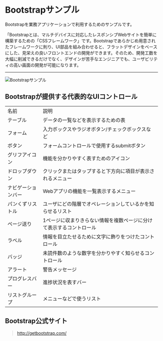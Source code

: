 Bootstrapサンプル
======================
Bootstrapを業務アプリケーションで利用するためのサンプルです。

「Bootstrapとは、マルチデバイスに対応したレスポンシブWebサイトを簡単に構築するための「CSSフレームワーク」です。Bootstrapであらかじめ用意されたフレームワークに則り、UI部品を組み合わせると、フラットデザインをベースにした、見栄えの良いフロントエンドの開発ができます。そのため、開発工数を大幅に削減できるだけでなく、デザインが苦手なエンジニアでも、ユーザビリティの高い画面の開発が可能になります。

***
![Bootstrapサンプル](https://raw.github.com/wiki/asashiho/html-bootstrap-sample/bootstrap.png)

## Bootstrapが提供する代表的なUIコントロール

<table>
    <tr>
        <td>名前</td>
        <td>説明</td>
    </tr>
    <tr>
        <td>テーブル</td>
        <td>データの一覧などを表示するための表</td>
    </tr>
    <tr>
        <td>フォーム</td>
        <td>入力ボックスやラジオボタン/チェックボックスなど</td>
    </tr>
    <tr>
        <td>ボタン</td>
        <td>フォームコントロールで使用するsubmitボタン</td>
    </tr>
    <tr>
        <td>グリフアイコン</td>
        <td>機能を分かりやすく表すためのアイコン</td>
    </tr>
    <tr>
        <td>ドロップダウン </td>
        <td>クリックまたはタップすると下方向に項目が表示されるメニュー</td>
    </tr>
    <tr>
        <td>ナビゲーションバー</td>
        <td>Webアプリの機能を一覧表示するメニュー</td>
    </tr>
    <tr>
        <td>パンくずリストル</td>
        <td>ユーザにどの階層でオペレーションしているかを知らせるリスト</td>
    </tr>
    <tr>
        <td>ページ送り</td>
        <td>1ページに収まりきらない情報を複数ページに分けて表示するコントロール</td>
    </tr>
    <tr>
        <td>ラベル</td>
        <td>情報を目立たせるために文字に飾りをつけたコントロール</td>
    </tr>    <tr>
        <td>バッジ </td>
        <td>未読件数のような数字を分かりやすく知らせるコントロール</td>
    </tr>    <tr>
        <td>アラート</td>
        <td>警告メッセージ</td>
    </tr>    <tr>
        <td>プログレスバー</td>
        <td>進捗状況を表すバー</td>
    </tr>    <tr>
        <td>リストグループ  </td>
        <td>メニューなどで使うリスト</td>
    </tr>
</table>


## Bootstrap公式サイト
> http://getbootstrap.com/
>
